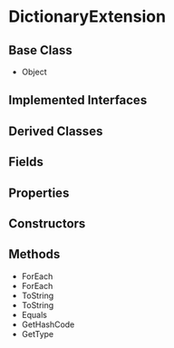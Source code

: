 # DictionaryExtension
## Base Class
- Object
## Implemented Interfaces
## Derived Classes
## Fields
## Properties
## Constructors
## Methods
- ForEach
- ForEach
- ToString
- ToString
- Equals
- GetHashCode
- GetType

